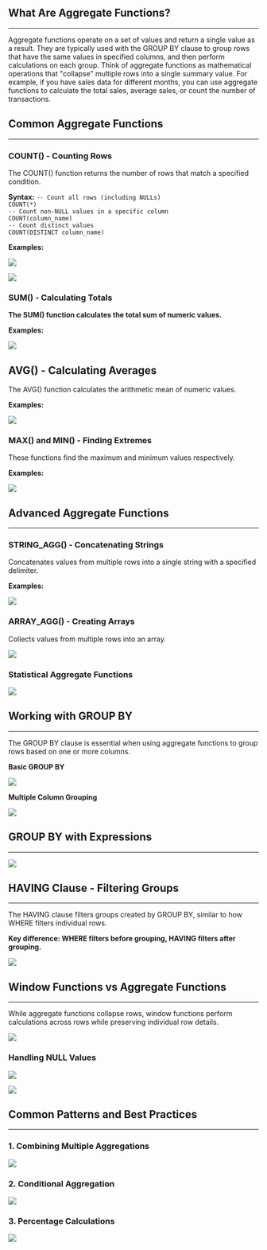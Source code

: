 ## **What Are Aggregate Functions?**
---
Aggregate functions operate on a set of values and return a single value as a result. They are typically used with the GROUP BY clause to group rows that have the same values in specified columns, and then perform calculations on each group. Think of aggregate functions as mathematical operations that "collapse" multiple rows into a single summary value. For example, if you have sales data for different months, you can use aggregate functions to calculate the total sales, average sales, or count the number of transactions.

## **Common Aggregate Functions**
---
### **COUNT() - Counting Rows**
The COUNT() function returns the number of rows that match a specified condition.

**Syntax:**
`-- Count all rows (including NULLs)`  
`COUNT(*)`  
`-- Count non-NULL values in a specific column`  
`COUNT(column_name)`  
`-- Count distinct values`  
`COUNT(DISTINCT column_name)`

**Examples:**

![](attachment/5ae9f118b87e78a12493840bcab7bc2a.png)

![](attachment/27e23a236e50db7d4f51f05672e01a9b.png)

### **SUM() - Calculating Totals**
**The SUM() function calculates the total sum of numeric values.**

**Examples:**

![](attachment/70bdc6a4f1ea244363ee7095c9acc5e9.png)

## **AVG() - Calculating Averages**
The AVG() function calculates the arithmetic mean of numeric values.

**Examples:**

![](attachment/3a042bf8bb833bda3ff2a5f911020dcd.png)

### **MAX() and MIN() - Finding Extremes**
These functions find the maximum and minimum values respectively.

**Examples:**

![](attachment/f06eca3c1f729b9b0d5eb17d0ae264d0.png)

## **Advanced Aggregate Functions**
---
### **STRING_AGG() - Concatenating Strings**
Concatenates values from multiple rows into a single string with a specified delimiter.

**Examples:**

![](attachment/1c1e56bae165c43511057ec268acf3ed.png)

### **ARRAY_AGG() - Creating Arrays**
Collects values from multiple rows into an array.

![](attachment/7ebd23d20afbf7dd1e7892cdb413803f.png)

### **Statistical Aggregate Functions**

![](attachment/022e27b9239fc0e5196212155bc5c0aa.png)

## **Working with GROUP BY**
---
The GROUP BY clause is essential when using aggregate functions to group rows based on one or more columns.

**Basic GROUP BY**

![](attachment/704c0f04585237cd1925238abcd3aa01.png)

**Multiple Column Grouping**

![](attachment/e9bf4e214b9200abc2f6b7edced4b866.png)

## **GROUP BY with Expressions**
---
![](attachment/b4637819e8f65631c526b135594c02c4.png)

## **HAVING Clause - Filtering Groups**
---
The HAVING clause filters groups created by GROUP BY, similar to how WHERE filters individual rows.

**Key difference: WHERE filters before grouping, HAVING filters after grouping.**

![](attachment/c57218185aad5cc3849382bf498362bb.png)

## **Window Functions vs Aggregate Functions**
---
While aggregate functions collapse rows, window functions perform calculations across rows while preserving individual row details.

![](attachment/0ff6d8b45ab99940d981117896178eeb.png)

### **Handling NULL Values**

![](attachment/a257e3b0e7abed52d6364973c43dfcab.png)

![](attachment/dd92b8ff6c487bdd3e9a7a50ba6b11bc.png)

## **Common Patterns and Best Practices**
---
### **1. Combining Multiple Aggregations**

![](attachment/cedfa9c9bbb14d30ff3d96ea79feca33.png)

### **2. Conditional Aggregation**

![](attachment/fc2eb52363a59cf4d230b7dc8f26d23e.png)

### **3. Percentage Calculations**

![](attachment/ca82547d44bec4bd56b4f8a1d48e8419.png)